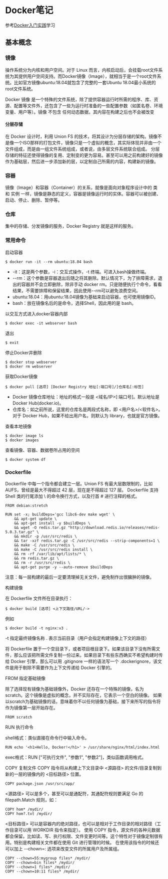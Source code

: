 # Docker笔记

参考[Docker入门实践](https://yeasy.gitbook.io/docker_practice/)学习

## 基本概念
### 镜像
操作系统分为内核和用户空间。对于 Linux 而言，内核启动后，会挂载root文件系统为其提供用户空间支持。而Docker镜像（Image），就相当于是一个root文件系统。比如官方镜像ubuntu:18.04就包含了完整的一套Ubuntu 18.04最小系统的root文件系统。

Docker 镜像 是一个特殊的文件系统，除了提供容器运行时所需的程序、库、资源、配置等文件外，还包含了一些为运行时准备的一些配置参数（如匿名卷、环境变量、用户等）。镜像 不包含 任何动态数据，其内容在构建之后也不会被改变
#### 分层存储
在 Docker 设计时，利用 Union FS 的技术，将其设计为分层存储的架构。镜像不是像一个ISO那样的打包文件，镜像只是一个虚拟的概念，其实际体现并非由一个文件组成，而是由一组文件系统组成，或者说，由多层文件系统联合组成。
分层存储的特征还使得镜像的复用、定制变的更为容易。甚至可以用之前构建好的镜像作为基础层，然后进一步添加新的层，以定制自己所需的内容，构建新的镜像。
### 容器
镜像（Image）和容器（Container）的关系，就像是面向对象程序设计中的 类 和 实例 一样，镜像是静态的定义，容器是镜像运行时的实体。容器可以被创建、启动、停止、删除、暂停等。
### 仓库
集中的存储、分发镜像的服务，Docker Registry 就是这样的服务。

### 常用命令
启动容器
``` shell
$ docker run -it --rm ubuntu:18.04 bash
```
* -it：这是两个参数，-i：交互式操作，-t 终端。可进入bash操做终端。
* --rm：这个参数是容器退出后随之将其删除。默认情况下，为了排障需求，退出的容器并不会立即删除，除非手动 docker rm。只是随便执行个命令，看看结果，不需要排障和保留结果，因此使用--rm可以避免浪费空间。
* ubuntu:18.04：用ubuntu:18.04镜像为基础来启动容器，也可使用镜像ID。
* bash：放在镜像名后的是命令，选择Shell，因此用的是 bash。

以交互方式进入docker容器内部
```shell
$ docker exec -it webserver bash
```

退出
```shell
$ exit
```

停止Docker并删除
```shell
$ docker stop webserver
$ docker rm webserver
```

获取Docker镜像
```shell
$ docker pull [选项] [Docker Registry 地址[:端口号]/]仓库名[:标签]
```
* Docker 镜像仓库地址：地址的格式一般是 <域名/IP>[:端口号]。默认地址是 Docker Hub(docker.io)。
* 仓库名：如之前所说，这里的仓库名是两段式名称，即 <用户名>/<软件名>。对于 Docker Hub，如果不给出用户名，则默认为 library，也就是官方镜像。

查看本地镜像
```shell
$ docker image ls
$ docker images
```

查看镜像、容器、数据卷所占用的空间
```shell
$ docker system df
```



### Dockerfile

Dockerfile 中每一个指令都会建立一层。Union FS 有最大层数限制的，比如AUFS，曾经是最大不得超过 42 层，现在是不得超过 127 层。
Dockerfile 支持 Shell 类的行尾添加 \ 的命令换行方式，以及行首 # 进行注释的格式。
```shell
FROM debian:stretch

RUN set -x; buildDeps='gcc libc6-dev make wget' \
    && apt-get update \
    && apt-get install -y $buildDeps \
    && wget -O redis.tar.gz "http://download.redis.io/releases/redis-5.0.3.tar.gz" \
    && mkdir -p /usr/src/redis \
    && tar -xzf redis.tar.gz -C /usr/src/redis --strip-components=1 \
    && make -C /usr/src/redis \
    && make -C /usr/src/redis install \
    && rm -rf /var/lib/apt/lists/* \
    && rm redis.tar.gz \
    && rm -r /usr/src/redis \
    && apt-get purge -y --auto-remove $buildDeps
```
注意：每一层构建的最后一定要清理掉无关文件，避免制作出很臃肿的镜像。

构建镜像

在 Dockerfile 文件所在目录执行：
```shell
$ docker build [选项] <上下文路径/URL/->
```
例如
```shell
$ docker build -t nginx:v3 .
```
-t 指定最终镜像名称
. 表示当前目录（用户会指定构建镜像上下文的路径）

将 Dockerfile 置于一个空目录下，或者项目根目录下。如果该目录下没有所需文件，那么应该把所需文件复制一份过来。如果目录下有些东西确实不希望构建时传给 Docker 引擎，那么可以用 .gitignore 一样的语法写一个 .dockerignore，该文件是用于剔除不需要作为上下文传递给 Docker 引擎的。


FROM 指定基础镜像

除了选择现有镜像为基础镜像外，Docker 还存在一个特殊的镜像，名为 scratch。这个镜像是虚拟的概念，并不实际存在，它表示一个空白的镜像。
如果以scratch为基础镜像的话，意味着你不以任何镜像为基础，接下来所写的指令将作为镜像第一层开始存在。
```
FROM scratch
```

RUN 执行命令

shell格式：类似直接在命令行中输入命令。
```shell
RUN echo '<h1>Hello, Docker!</h1>' > /usr/share/nginx/html/index.html

```

exec格式：RUN ["可执行文件", "参数1", "参数2"]，类似函数调用格式。

COPY 复制文件
COPY 指令将从构建上下文目录中 <源路径> 的文件/目录复制到新的一层的镜像内的 <目标路径> 位置。
```shell
COPY package.json /usr/src/app/
```
<源路径> 可以是多个，甚至可以是通配符，其通配符规则要满足 Go 的 filepath.Match 规则，如：
```shell
COPY hom* /mydir/
COPY hom?.txt /mydir/
```
<目标路径> 可以是容器内的绝对路径，也可以是相对于工作目录的相对路径（工作目录可以用 WORKDIR 指令来指定）。
使用 COPY 指令，源文件的各种元数据都会保留。比如读、写、执行权限、文件变更时间等。这个特性对于镜像定制很有用。特别是构建相关文件都在使用 Git 进行管理的时候。
在使用该指令的时候还可以加上 --chown=<user>:<group> 选项来改变文件的所属用户及所属组。
```shell
COPY --chown=55:mygroup files* /mydir/
COPY --chown=bin files* /mydir/
COPY --chown=1 files* /mydir/
COPY --chown=10:11 files* /mydir/
```